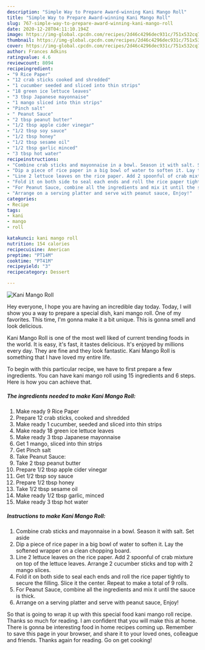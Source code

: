 ```yaml
---
description: "Simple Way to Prepare Award-winning Kani Mango Roll"
title: "Simple Way to Prepare Award-winning Kani Mango Roll"
slug: 767-simple-way-to-prepare-award-winning-kani-mango-roll
date: 2020-12-28T04:11:10.194Z
image: https://img-global.cpcdn.com/recipes/2d46c4296dec931c/751x532cq70/kani-mango-roll-recipe-main-photo.jpg
thumbnail: https://img-global.cpcdn.com/recipes/2d46c4296dec931c/751x532cq70/kani-mango-roll-recipe-main-photo.jpg
cover: https://img-global.cpcdn.com/recipes/2d46c4296dec931c/751x532cq70/kani-mango-roll-recipe-main-photo.jpg
author: Frances Adkins
ratingvalue: 4.6
reviewcount: 8094
recipeingredient:
- "9 Rice Paper"
- "12 crab sticks cooked and shredded"
- "1 cucumber seeded and sliced into thin strips"
- "18 green ice lettuce leaves"
- "3 tbsp Japanese mayonnaise"
- "1 mango sliced into thin strips"
- "Pinch salt"
- " Peanut Sauce"
- "2 tbsp peanut butter"
- "1/2 tbsp apple cider vinegar"
- "1/2 tbsp soy sauce"
- "1/2 tbsp honey"
- "1/2 tbsp sesame oil"
- "1/2 tbsp garlic minced"
- "3 tbsp hot water"
recipeinstructions:
- "Combine crab sticks and mayonnaise in a bowl. Season it with salt. Set aside"
- "Dip a piece of rice paper in a big bowl of water to soften it. Lay the softened wrapper on a clean chopping board."
- "Line 2 lettuce leaves on the rice paper. Add 2 spoonful of crab mixture on top of the lettuce leaves. Arrange 2 cucumber sticks and top with 2 mango slices."
- "Fold it on both side to seal each ends and roll the rice paper tightly to secure the filling. Slice it the center. Repeat to make a total of 9 rolls."
- "For Peanut Sauce, combine all the ingredients and mix it until the sauce is thick."
- "Arrange on a serving platter and serve with peanut sauce, Enjoy!"
categories:
- Recipe
tags:
- kani
- mango
- roll

katakunci: kani mango roll 
nutrition: 154 calories
recipecuisine: American
preptime: "PT14M"
cooktime: "PT41M"
recipeyield: "3"
recipecategory: Dessert

---
```



![Kani Mango Roll](https://img-global.cpcdn.com/recipes/2d46c4296dec931c/751x532cq70/kani-mango-roll-recipe-main-photo.jpg)

Hey everyone, I hope you are having an incredible day today. Today, I will show you a way to prepare a special dish, kani mango roll. One of my favorites. This time, I'm gonna make it a bit unique. This is gonna smell and look delicious.

Kani Mango Roll is one of the most well liked of current trending foods in the world. It is easy, it's fast, it tastes delicious. It's enjoyed by millions every day. They are fine and they look fantastic. Kani Mango Roll is something that I have loved my entire life.




To begin with this particular recipe, we have to first prepare a few ingredients. You can have kani mango roll using 15 ingredients and 6 steps. Here is how you can achieve that.

<!--inarticleads1-->

##### The ingredients needed to make Kani Mango Roll:

1. Make ready 9 Rice Paper
1. Prepare 12 crab sticks, cooked and shredded
1. Make ready 1 cucumber, seeded and sliced into thin strips
1. Make ready 18 green ice lettuce leaves
1. Make ready 3 tbsp Japanese mayonnaise
1. Get 1 mango, sliced into thin strips
1. Get Pinch salt
1. Take  Peanut Sauce:
1. Take 2 tbsp peanut butter
1. Prepare 1/2 tbsp apple cider vinegar
1. Get 1/2 tbsp soy sauce
1. Prepare 1/2 tbsp honey
1. Take 1/2 tbsp sesame oil
1. Make ready 1/2 tbsp garlic, minced
1. Make ready 3 tbsp hot water




<!--inarticleads2-->

##### Instructions to make Kani Mango Roll:

1. Combine crab sticks and mayonnaise in a bowl. Season it with salt. Set aside
1. Dip a piece of rice paper in a big bowl of water to soften it. Lay the softened wrapper on a clean chopping board.
1. Line 2 lettuce leaves on the rice paper. Add 2 spoonful of crab mixture on top of the lettuce leaves. Arrange 2 cucumber sticks and top with 2 mango slices.
1. Fold it on both side to seal each ends and roll the rice paper tightly to secure the filling. Slice it the center. Repeat to make a total of 9 rolls.
1. For Peanut Sauce, combine all the ingredients and mix it until the sauce is thick.
1. Arrange on a serving platter and serve with peanut sauce, Enjoy!




So that is going to wrap it up with this special food kani mango roll recipe. Thanks so much for reading. I am confident that you will make this at home. There is gonna be interesting food in home recipes coming up. Remember to save this page in your browser, and share it to your loved ones, colleague and friends. Thanks again for reading. Go on get cooking!
